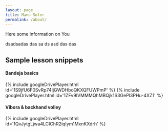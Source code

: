 ```yaml
---
layout: page
title: Manu Soler
permalink: /about/
---
```


Here some information on You

dsadsadas
das
sa
ds
asd
das
das

## Sample lesson snippets

#### Bandeja basics
{% include googleDrivePlayer.html id='1S9jfU6F0SvRp74IjGWDHboQKXQFUWPmP' %}
{% include googleDrivePlayer.html id='1ZFv9IVMMMQhMBQjk1S3GePI3PHu-4XZ1' %}



#### Vibora & backhand volley
{% include googleDrivePlayer.html id='1QvJytgLjwa4LCIChR2iqIym1MxnKXdrh' %}







